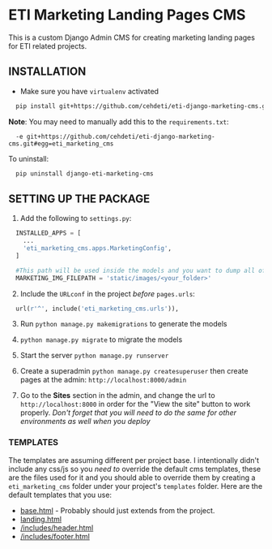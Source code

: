 ETI Marketing Landing Pages CMS
===============================

This is a custom Django Admin CMS for creating marketing landing pages for ETI related projects.

INSTALLATION
------------------------

* Make sure you have `virtualenv` activated

```bash
  pip install git+https://github.com/cehdeti/eti-django-marketing-cms.git
```

**Note**: You may need to manually add this to the `requirements.txt`:

```
  -e git+https://github.com/cehdeti/eti-django-marketing-cms.git#egg=eti_marketing_cms
```

To uninstall:

```bash
  pip uninstall django-eti-marketing-cms
```

SETTING UP THE PACKAGE
------------------------

1. Add the following to `settings.py`:

```python
  INSTALLED_APPS = [
    ...
    'eti_marketing_cms.apps.MarketingConfig',
  ]

  #This path will be used inside the models and you want to dump all of the preset images. Why? Because we want to restrict the types of images and sizes. This is most likely a branded header background image and so other non-design/technical folks don't need to deal with.
  MARKETING_IMG_FILEPATH = 'static/images/<your_folder>'
```

2. Include the `URLconf` in the project _before_ `pages.urls`:

```python
  url(r'^', include('eti_marketing_cms.urls')),
```

3. Run `python manage.py makemigrations` to generate the models

4. `python manage.py migrate` to migrate the models

4. Start the server `python manage.py runserver`

5. Create a superadmin `python manage.py createsuperuser` then create pages at the admin: `http://localhost:8000/admin`

6. Go to the **Sites** section in the admin, and change the url to `http://localhost:8000` in order for the "View the site" button to work properly. _Don't forget that you will need to do the same for other environments as well when you deploy_

### TEMPLATES

The templates are assuming different per project base. I intentionally didn't include any css/js so you _need to_ override the default cms templates, these are the files used for it and you should able to override them by creating a `eti_marketing_cms` folder under your project's `templates` folder. Here are the default templates that you use:

* [base.html](eti_marketing_cms/templates/base.html) - Probably should just extends from the project.
* [landing.html](eti_marketing_cms/templates/landing.html)
* [/includes/header.html](eti_marketing_cms/templates/includes/header.html)
* [/includes/footer.html](eti_marketing_cms/templates/includes/footer.html)

